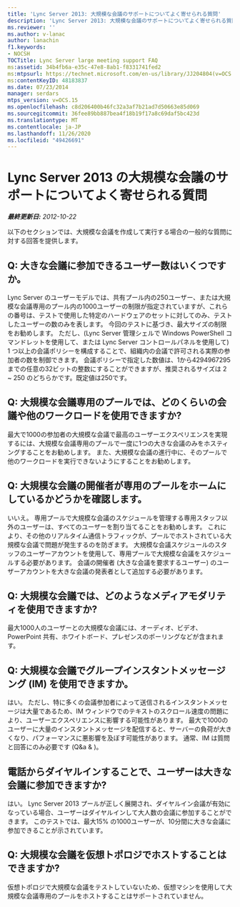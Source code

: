 ```yaml
---
title: 'Lync Server 2013: 大規模な会議のサポートについてよく寄せられる質問'
description: 'Lync Server 2013: 大規模な会議のサポートについてよく寄せられる質問。'
ms.reviewer: ''
ms.author: v-lanac
author: lanachin
f1.keywords:
- NOCSH
TOCTitle: Lync Server large meeting support FAQ
ms:assetid: 34b4fb6a-e35c-47e8-8ab1-f8331741fed2
ms:mtpsurl: https://technet.microsoft.com/en-us/library/JJ204804(v=OCS.15)
ms:contentKeyID: 48183837
ms.date: 07/23/2014
manager: serdars
mtps_version: v=OCS.15
ms.openlocfilehash: c8d206400b46fc32a3af7b21ad7d50663e85d069
ms.sourcegitcommit: 36fee89bb887bea4f18b19f17a8c69daf5bc423d
ms.translationtype: MT
ms.contentlocale: ja-JP
ms.lasthandoff: 11/26/2020
ms.locfileid: "49426691"
---
```

# <a name="large-meeting-support-faq-for-lync-server-2013"></a>Lync Server 2013 の大規模な会議のサポートについてよく寄せられる質問

<div data-xmlns="http://www.w3.org/1999/xhtml">

<div class="topic" data-xmlns="http://www.w3.org/1999/xhtml" data-msxsl="urn:schemas-microsoft-com:xslt" data-cs="https://msdn.microsoft.com/">

<div data-asp="https://msdn2.microsoft.com/asp">



</div>

<div id="mainSection">

<div id="mainBody">

<span> </span>

_**最終更新日:** 2012-10-22_

以下のセクションでは、大規模な会議を作成して実行する場合の一般的な質問に対する回答を提供します。

<div>

## <a name="q-how-many-users-can-participate-in-a-large-meeting"></a>Q: 大きな会議に参加できるユーザー数はいくつですか。

Lync Server のユーザーモデルでは、共有プール内の250ユーザー、または大規模な会議専用のプール内の1000ユーザーの制限が指定されていますが、これらの番号は、テストで使用した特定のハードウェアのセットに対してのみ、テストしたユーザーの数のみを表します。 今回のテストに基づき、最大サイズの制限をお勧めします。 ただし、(Lync Server 管理シェルで Windows PowerShell コマンドレットを使用して、または Lync Server コントロールパネルを使用して) 1 つ以上の会議ポリシーを構成することで、組織内の会議で許可される実際の参加者の数を制御できます。 会議ポリシーで指定した数値は、1から4294967295までの任意の32ビットの整数にすることができますが、推奨されるサイズは 2 ~ 250 のどちらかです。既定値は250です。

</div>

<div>

## <a name="q-how-many-meetings-or-other-workloads-can-i-have-in-a-pool-that-is-dedicated-to-large-meetings"></a>Q: 大規模な会議専用のプールでは、どのくらいの会議や他のワークロードを使用できますか?

最大で1000の参加者の大規模な会議で最高のユーザーエクスペリエンスを実現するには、大規模な会議専用のプールで一度に1つの大きな会議のみをホスティングすることをお勧めします。 また、大規模な会議の進行中に、そのプールで他のワークロードを実行できないようにすることをお勧めします。

</div>

<div>

## <a name="q-should-the-organizers-of-large-meeting-be-homed-on-the-dedicated-pool"></a>Q: 大規模な会議の開催者が専用のプールをホームにしているかどうかを確認します。

いいえ。 専用プールで大規模な会議のスケジュールを管理する専用スタッフ以外のユーザーは、すべてのユーザーを割り当てることをお勧めします。 これにより、その他のリアルタイム通信トラフィックが、プールでホストされている大規模な会議で問題が発生するのを防ぎます。 大規模な会議スケジュールのスタッフのユーザーアカウントを使用して、専用プールで大規模な会議をスケジュールする必要があります。 会議の開催者 (大きな会議を要求するユーザー) のユーザーアカウントを大きな会議の発表者として追加する必要があります。

</div>

<div>

## <a name="q-what-media-modalities-can-i-use-in-a-large-meeting"></a>Q: 大規模な会議では、どのようなメディアモダリティを使用できますか?

最大1000人のユーザーとの大規模な会議には、オーディオ、ビデオ、PowerPoint 共有、ホワイトボード、プレゼンスのポーリングなどが含まれます。

</div>

<div>

## <a name="q-can-i-use-group-instant-messaging-im-in-large-meetings"></a>Q: 大規模な会議でグループインスタントメッセージング (IM) を使用できますか。

はい。 ただし、特に多くの会議参加者によって送信されるインスタントメッセージは大量であるため、IM ウィンドウでのテキストのスクロール速度の問題により、ユーザーエクスペリエンスに影響する可能性があります。 最大で1000のユーザーに大量のインスタントメッセージを配信すると、サーバーの負荷が大きくなり、パフォーマンスに悪影響を及ぼす可能性があります。 通常、IM は質問と回答にのみ必要です (Q&a \& )。

</div>

<div>

## <a name="can-users-join-large-meetings-by-dialing-in-from-a-phone"></a>電話からダイヤルインすることで、ユーザーは大きな会議に参加できますか?

はい。 Lync Server 2013 プールが正しく展開され、ダイヤルイン会議が有効になっている場合、ユーザーはダイヤルインして大人数の会議に参加することができます。 このテストでは、最大15% の1000ユーザーが、10分間に大きな会議に参加できることが示されています。

</div>

<div>

## <a name="q-can-i-host-large-meetings-in-a-virtual-topology"></a>Q: 大規模な会議を仮想トポロジでホストすることはできますか?

仮想トポロジで大規模な会議をテストしていないため、仮想マシンを使用して大規模な会議専用のプールをホストすることはサポートされていません。

</div>

</div>

<span> </span>

</div>

</div>

</div>

